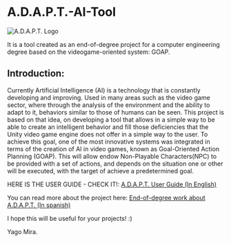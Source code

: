 # A.D.A.P.T.-AI-Tool


![A.D.A.P.T. Logo](https://user-images.githubusercontent.com/71784212/206482577-ae33e2be-727b-441f-b101-5b73fed76a9d.jpg)


It is a tool created as an end-of-degree project for a computer engineering degree based on the videogame-oriented system: GOAP.

## Introduction:
Currently Artificial Intelligence (AI) is a technology that is constantly developing and
improving. Used in many areas such as the video game sector, where through the analysis of
the environment and the ability to adapt to it, behaviors similar to those of humans can be
seen. This project is based on that idea, on developing a tool that allows in a simple way to
be able to create an intelligent behavior and fill those deficiencies that the Unity video game
engine does not offer in a simple way to the user.
To achieve this goal, one of the most innovative systems was integrated in terms of the
creation of AI in video games, known as Goal-Oriented Action Planning (GOAP). This will
allow endow Non-Playable Characters(NPC) to be provided with a set of actions, and depends
on the situation one or other will be executed, with the target of achieve a predetermined goal.

HERE IS THE USER GUIDE - CHECK IT!:
[A.D.A.P.T. User Guide (In English)](https://github.com/YagoMira/A.D.A.P.T.-AI-Tool/blob/main/Assets/A.D.A.P.T.%20AI/User_Guide.pdf)

You can read more about the project here:
[End-of-degree work about A.D.A.P.T. (In spanish)](https://github.com/YagoMira/A.D.A.P.T.-AI-Tool/blob/main/TFG_Yago_Mira.pdf "A.D.A.P.T. Work")

I hope this will be useful for your projects! :)

Yago Mira.
